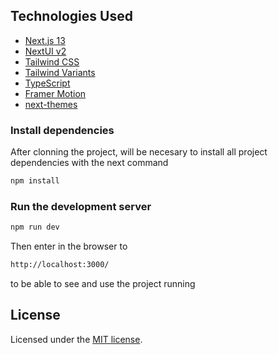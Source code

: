 ## Technologies Used

- [Next.js 13](https://nextjs.org/docs/getting-started)
- [NextUI v2](https://nextui.org/)
- [Tailwind CSS](https://tailwindcss.com/)
- [Tailwind Variants](https://tailwind-variants.org)
- [TypeScript](https://www.typescriptlang.org/)
- [Framer Motion](https://www.framer.com/motion/)
- [next-themes](https://github.com/pacocoursey/next-themes)

### Install dependencies

After clonning the project, will be necesary to install all project dependencies with the next command

```bash
npm install
```

### Run the development server

```bash
npm run dev
```

Then enter in the browser to

```bash
http://localhost:3000/
```

to be able to see and use the project running

## License

Licensed under the [MIT license](https://github.com/nextui-org/next-app-template/blob/main/LICENSE).
